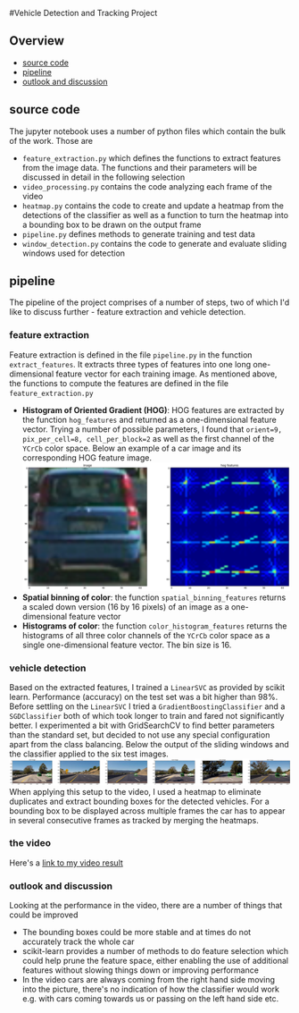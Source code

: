 #Vehicle Detection and Tracking Project

## Overview
- [source code](#source-code)
- [pipeline](#pipline)
- [outlook and discussion](#outlook-and-discussion)


## source code
The jupyter notebook uses a number of python files which contain the bulk of the work. Those are
- `feature_extraction.py` which defines the functions to extract features from the image data. The functions and their parameters will
be discussed in detail in the following selection
- `video_processing.py` contains the code analyzing each frame of the video
- `heatmap.py` contains the code to create and update a heatmap from the detections of the classifier as well as a function
to turn the heatmap into a bounding box to be drawn on the output frame
- `pipeline.py` defines methods to generate training and test data
- `window_detection.py` contains the code to generate and evaluate sliding windows used for detection


## pipeline
The pipeline of the project comprises of a number of steps, two of which I'd like to discuss further - feature extraction and vehicle detection.

### feature extraction
Feature extraction is defined in the file `pipeline.py` in the function `extract_features`. It extracts three types of features into one long one-dimensional feature vector for each training image. As mentioned above, the functions to compute the features are defined in the file `feature_extraction.py`
- **Histogram of Oriented Gradient (HOG)**: HOG features are extracted by the function `hog_features` and returned as a one-dimensional feature vector. Trying a number of possible parameters, I found that `orient=9, pix_per_cell=8, cell_per_block=2` as well as the first channel of the `YCrCb` color space. Below an example of a car image and its corresponding HOG feature image.
![hog features](img/hog_features.png)
- **Spatial binning of color**: the function `spatial_binning_features` returns a scaled down version (16 by 16 pixels) of an image as a one-dimensional feature vector
- **Histograms of color**: the function `color_histogram_features` returns the histograms of all three color channels of the `YCrCb` color space as a single one-dimensional feature vector. The bin size is 16.


### vehicle detection
Based on the extracted features, I trained a `LinearSVC` as provided by scikit learn. Performance (accuracy) on the test set was a bit higher than 98%. Before settling on the `LinearSVC` I tried a `GradientBoostingClassifier` and a `SGDClassifier` both of which took longer to train and fared not significantly better.
I experimented a bit with GridSearchCV to find better parameters than the standard set, but decided to not use any special configuration apart from the class balancing.
Below the output of the sliding windows and the classifier applied to the six test images.
![classified images](img/classifier.png)
When applying this setup to the video, I used a heatmap to eliminate duplicates and extract bounding boxes for the detected vehicles. For a bounding box to be displayed across multiple frames the car has to appear in several consecutive frames as tracked by merging the heatmaps.


### the video
Here's a [link to my video result](./project_video.mp4)


### outlook and discussion
Looking at the performance in the video, there are a number of things that could be improved
- The bounding boxes could be more stable and at times do not accurately track the whole car
- scikit-learn provides a number of methods to do feature selection which could help prune the feature space, either enabling the use of additional features without slowing things down or improving performance
- In the video cars are always coming from the right hand side moving into the picture, there's no indication of how the classifier would work e.g. with cars coming towards us or passing on the left hand side etc.
